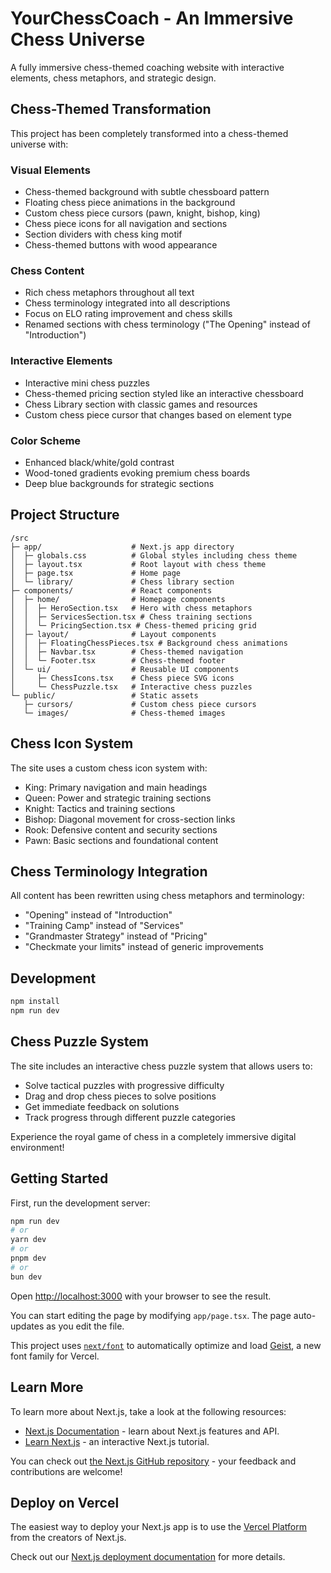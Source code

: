 # YourChessCoach - An Immersive Chess Universe

A fully immersive chess-themed coaching website with interactive elements, chess metaphors, and strategic design.

## Chess-Themed Transformation

This project has been completely transformed into a chess-themed universe with:

### Visual Elements
- Chess-themed background with subtle chessboard pattern
- Floating chess piece animations in the background
- Custom chess piece cursors (pawn, knight, bishop, king)
- Chess piece icons for all navigation and sections
- Section dividers with chess king motif
- Chess-themed buttons with wood appearance

### Chess Content
- Rich chess metaphors throughout all text
- Chess terminology integrated into all descriptions
- Focus on ELO rating improvement and chess skills
- Renamed sections with chess terminology ("The Opening" instead of "Introduction")

### Interactive Elements
- Interactive mini chess puzzles
- Chess-themed pricing section styled like an interactive chessboard
- Chess Library section with classic games and resources
- Custom chess piece cursor that changes based on element type

### Color Scheme
- Enhanced black/white/gold contrast
- Wood-toned gradients evoking premium chess boards
- Deep blue backgrounds for strategic sections

## Project Structure

```
/src
├─ app/                    # Next.js app directory
│  ├─ globals.css          # Global styles including chess theme
│  ├─ layout.tsx           # Root layout with chess theme
│  ├─ page.tsx             # Home page
│  └─ library/             # Chess library section
├─ components/             # React components
│  ├─ home/                # Homepage components
│  │  ├─ HeroSection.tsx   # Hero with chess metaphors
│  │  ├─ ServicesSection.tsx # Chess training sections
│  │  └─ PricingSection.tsx # Chess-themed pricing grid
│  ├─ layout/              # Layout components
│  │  ├─ FloatingChessPieces.tsx # Background chess animations
│  │  ├─ Navbar.tsx        # Chess-themed navigation
│  │  └─ Footer.tsx        # Chess-themed footer
│  └─ ui/                  # Reusable UI components
│     ├─ ChessIcons.tsx    # Chess piece SVG icons
│     └─ ChessPuzzle.tsx   # Interactive chess puzzles
└─ public/                 # Static assets
   ├─ cursors/             # Custom chess piece cursors
   └─ images/              # Chess-themed images
```

## Chess Icon System

The site uses a custom chess icon system with:
- King: Primary navigation and main headings
- Queen: Power and strategic training sections
- Knight: Tactics and training sections
- Bishop: Diagonal movement for cross-section links
- Rook: Defensive content and security sections
- Pawn: Basic sections and foundational content

## Chess Terminology Integration

All content has been rewritten using chess metaphors and terminology:
- "Opening" instead of "Introduction"
- "Training Camp" instead of "Services"
- "Grandmaster Strategy" instead of "Pricing"
- "Checkmate your limits" instead of generic improvements

## Development

```bash
npm install
npm run dev
```

## Chess Puzzle System

The site includes an interactive chess puzzle system that allows users to:
- Solve tactical puzzles with progressive difficulty
- Drag and drop chess pieces to solve positions
- Get immediate feedback on solutions
- Track progress through different puzzle categories

Experience the royal game of chess in a completely immersive digital environment!

## Getting Started

First, run the development server:

```bash
npm run dev
# or
yarn dev
# or
pnpm dev
# or
bun dev
```

Open [http://localhost:3000](http://localhost:3000) with your browser to see the result.

You can start editing the page by modifying `app/page.tsx`. The page auto-updates as you edit the file.

This project uses [`next/font`](https://nextjs.org/docs/app/building-your-application/optimizing/fonts) to automatically optimize and load [Geist](https://vercel.com/font), a new font family for Vercel.

## Learn More

To learn more about Next.js, take a look at the following resources:

- [Next.js Documentation](https://nextjs.org/docs) - learn about Next.js features and API.
- [Learn Next.js](https://nextjs.org/learn) - an interactive Next.js tutorial.

You can check out [the Next.js GitHub repository](https://github.com/vercel/next.js) - your feedback and contributions are welcome!

## Deploy on Vercel

The easiest way to deploy your Next.js app is to use the [Vercel Platform](https://vercel.com/new?utm_medium=default-template&filter=next.js&utm_source=create-next-app&utm_campaign=create-next-app-readme) from the creators of Next.js.

Check out our [Next.js deployment documentation](https://nextjs.org/docs/app/building-your-application/deploying) for more details.

